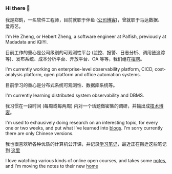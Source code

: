 ### Hi there 👋

我是郑鹤，一名软件工程师，目前就职于伴鱼 ([公司博客](https://tech.ipalfish.com/blog/))，曾就职于马达数据、爱奇艺。

I'm He Zheng, or Hebert Zheng, a software engineer at Palfish, previously at Madadata and iQiYi.

目前工作的重心是公司级别的可观测性平台 (监控、报警、日志分析、调用链追踪等)、发布系统、成本分析平台、开放平台、OA 等等，我们组在[招聘](./HIRING.md)。

I'm currently working on enterprise-level observability platform, CICD, cost-analysis platform, open platform and office automation systems.

目前学习的重心是分布式系统可观测性、数据库系统等。

I'm currently learning distributed system observability and DBMS.

我习惯在一段时间 (每周或每两周) 内对一个话题做密集的调研，并输出成[技术博客](https://zhenghe-md.github.io/blog/)。

I'm used to exhausively doing research on an interesting topic, for every one or two weeks, and put what I've learned into [blogs](https://zhenghe-md.github.io/blog/). I'm sorry currently there are only Chinese versions.

我也很喜欢听各种优质的计算机公开课，并记录[学习笔记](https://zhenghe.gitbook.io/open-courses/)，最近正在搬迁这些笔记到 [这里](https://zhenghe-md.github.io/opencourse-notes/)

I love watching various kinds of online open courses, and takes some [notes](https://zhenghe.gitbook.io/open-courses/), and I'm moving the notes to their new [home](https://zhenghe-md.github.io/opencourse-notes/)

<!--
**ZhengHe-MD/ZhengHe-MD** is a ✨ _special_ ✨ repository because its `README.md` (this file) appears on your GitHub profile.

Here are some ideas to get you started:

- 🔭 I’m currently working on ...
- 🌱 I’m currently learning ...
- 👯 I’m looking to collaborate on ...
- 🤔 I’m looking for help with ...
- 💬 Ask me about ...
- 📫 How to reach me: ...
- 😄 Pronouns: ...
- ⚡ Fun fact: ...
-->
